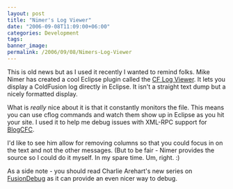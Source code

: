 ```yaml
---
layout: post
title: "Nimer's Log Viewer"
date: "2006-09-08T11:09:00+06:00"
categories: Development 
tags: 
banner_image: 
permalink: /2006/09/08/Nimers-Log-Viewer
---
```


This is old news but as I used it recently I wanted to remind folks. Mike Nimer has created a cool Eclipse plugin called the <a href="http://www.mikenimer.com/eclipse/logviewer/index.cfm">CF Log Viewer</a>. It lets you display a ColdFusion log directly in Eclipse. It isn't a straight text dump but a nicely formatted display.

What is <i>really</i> nice about it is that it constantly monitors the file. This means you can use cflog commands and watch them show up in Eclipse as you hit your site. I used it to help me debug issues with XML-RPC support for <a href="http://www.blogcfc.com">BlogCFC</a>. 

I'd like to see him allow for removing columns so that you could focus in on the text and not the other messages. (But to be fair - Nimer provides the source so I could do it myself. In my spare time. Um, right. :)

As a side note - you should read Charlie Arehart's new series on <a href="http://carehart.org/blog/client/index.cfm/2006/9/6/fusiondebug_part1">FusionDebug</a> as it can provide an even nicer way to debug.